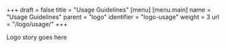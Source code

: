 +++
draft = false
title = "Usage Guidelines"
[menu]
	[menu.main]
		name = "Usage Guidelines"
		parent = "logo"
		identifier = "logo-usage"
		weight = 3
		url = "/logo/usage/"
+++

Logo story goes here
